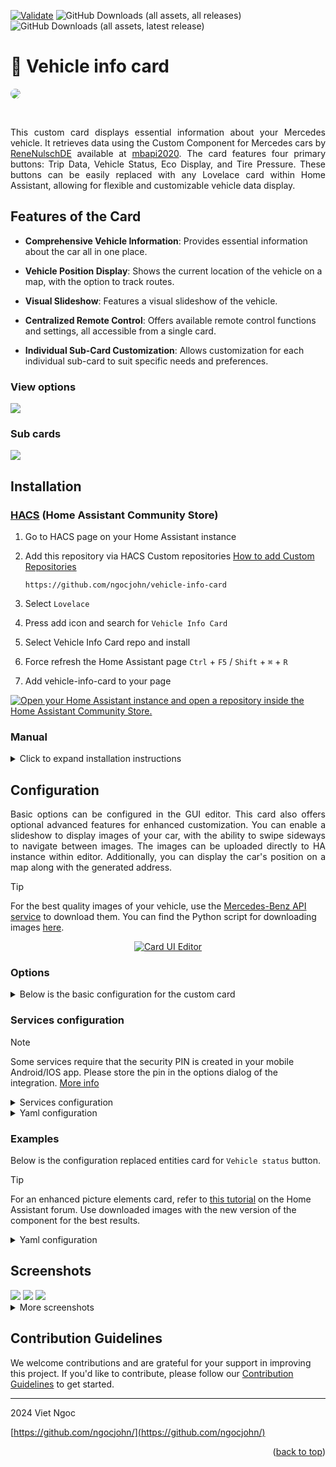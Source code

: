 <a name="readme-top"></a>

[![Validate](https://github.com/ngocjohn/vehicle-info-card/actions/workflows/validate.yaml/badge.svg)](https://github.com/ngocjohn/vehicle-info-card/actions/workflows/validate.yaml) ![GitHub Downloads (all assets, all releases)](https://img.shields.io/github/downloads/ngocjohn/vehicle-info-card/total?style=flat&logo=homeassistantcommunitystore&logoSize=auto&label=Downloads&color=%2318BCF2) ![GitHub Downloads (all assets, latest release)](https://img.shields.io/github/downloads/ngocjohn/vehicle-info-card/latest/total?style=flat&logo=homeassistantcommunitystore&logoSize=auto)

# 🚙 Vehicle info card

<a href="#"><img src="https://raw.githubusercontent.com/ngocjohn/vehicle-info-card/main/assets/vehicle-header.gif" style="border-radius: 8px"></a>

<br>

<p style="text-align: justify;">This custom card displays essential information about your Mercedes vehicle. It retrieves data using the Custom Component for Mercedes cars by <a href="https://github.com/ReneNulschDE">ReneNulschDE</a> available at <a href="https://github.com/ReneNulschDE/mbapi2020">mbapi2020</a>. The card features four primary buttons: Trip Data, Vehicle Status, Eco Display, and Tire Pressure. These buttons can be easily replaced with any Lovelace card within Home Assistant, allowing for flexible and customizable vehicle data display.</p>

## Features of the Card

- **Comprehensive Vehicle Information**: Provides essential information about the car all in one place.

- **Vehicle Position Display**: Shows the current location of the vehicle on a map, with the option to track routes.
- **Visual Slideshow**: Features a visual slideshow of the vehicle.
- **Centralized Remote Control**: Offers available remote control functions and settings, all accessible from a single card.
- **Individual Sub-Card Customization**: Allows customization for each individual sub-card to suit specific needs and preferences.

### View options

<img src="https://raw.githubusercontent.com/ngocjohn/vehicle-info-card/main/assets/card-views.png">

### Sub cards

<img src="https://raw.githubusercontent.com/ngocjohn/vehicle-info-card/main/assets/card-summary.png">

## Installation

### [HACS](https://hacs.xyz) (Home Assistant Community Store)

1. Go to HACS page on your Home Assistant instance

2. Add this repository via HACS Custom repositories [How to add Custom Repositories](https://hacs.xyz/docs/faq/custom_repositories/)

   ```
   https://github.com/ngocjohn/vehicle-info-card
   ```

3. Select `Lovelace`

4. Press add icon and search for `Vehicle Info Card`
5. Select Vehicle Info Card repo and install
6. Force refresh the Home Assistant page `Ctrl` + `F5` / `Shift` + `⌘` + `R`
7. Add vehicle-info-card to your page

[![Open your Home Assistant instance and open a repository inside the Home Assistant Community Store.](https://my.home-assistant.io/badges/hacs_repository.svg)](https://my.home-assistant.io/redirect/hacs_repository/?owner=ngocjohn&repository=vehicle-info-card&category=plugin)

### Manual

<details>
  <summary>Click to expand installation instructions</summary>

1. Download the [vehicle-info-card.js](https://github.com/ngocjohn/vehicle-info-card/releases/latest).

2. Place the downloaded file on your Home Assistant machine in the `config/www` folder (when there is no `www` folder in the folder where your `configuration.yaml` file is, create it and place the file there).
3. In Home Assistant go to `Configuration->Lovelace Dashboards->Resources` (When there is no `resources` tag on the `Lovelace Dashboard` page, enable advanced mode in your account settings, and retry this step).
4. Add a new resource:

   - Url = `/local/vehicle-info-card.js`
   - Resource type = `module`

5. Force refresh the Home Assistant page `Ctrl` + `F5` / `Shift` + `⌘` + `R`.
6. Add vehicle-info-card to your page.

</details>

## Configuration

<p style="text-align: justify;">Basic options can be configured in the GUI editor. This card also offers optional advanced features for enhanced customization. You can enable a slideshow to display images of your car, with the ability to swipe sideways to navigate between images. The images can be uploaded directly to HA instance within editor. Additionally, you can display the car's position on a map along with the generated address.</p>

> [!TIP]
> For the best quality images of your vehicle, use the [Mercedes-Benz API service](https://developer.mercedes-benz.com/products/vehicle_images/docs#) to download them. You can find the Python script for downloading images [here](https://gist.github.com/ngocjohn/b1c1f3730cc6f7079ae0d2b3bddd57ad).

<p align="center">
  <a href="./assets/card-ui-editor.gif">
    <img src="https://raw.githubusercontent.com/ngocjohn/vehicle-info-card/main/assets/card-ui-editor.gif" alt="Card UI Editor">
  </a>
</p>

### Options

<details>
  <summary>Below is the basic configuration for the custom card </summary>

| Name                      | Type        | Requirement | Description                                                                                                                                                                                                                   |
| ------------------------- | ----------- | ----------- | ----------------------------------------------------------------------------------------------------------------------------------------------------------------------------------------------------------------------------- |
| `type`                    | string      | Required    | `custom:vehicle-info-card`.                                                                                                                                                                                                   |
| `entity`                  | string      | Required    | The entity ID of the car sensor, e.g., `sensor.license_plate_car`.                                                                                                                                                            |
| `name`                    | string      | Optional    | The name to be displayed on the card. Default is vehicle model name.                                                                                                                                                          |
| `device_tracker`          | string      | Optional    | The entity ID of the device tracker for map display.                                                                                                                                                                          |
| `google_api_key`          | string      | Optional    | Google Maps API key for generating address from coordinates. Default is using OpenStreetMap service.                                                                                                                          |
| `selected_language`       | string      | Optional    | Language options. Default `en`                                                                                                                                                                                                |
| `show_slides`             | boolean     | Optional    | Set to `true` to enable slideshow of car images. Default is `false`.                                                                                                                                                          |
| `show_map`                | boolean     | Optional    | Set to `true` to display the car's position on a map. Default is `false`.                                                                                                                                                     |
| `show_buttons`            | boolean     | Optional    | Set to `true` to show the buttons. Default is `true`.                                                                                                                                                                         |
| `show_background`         | boolean     | Optional    | Set to `true` to show a background image. Default is `true`.                                                                                                                                                                  |
| `enable_map_popup`        | boolean     | Optional    | Set to `true` to enable map popup function. Default is `false`.                                                                                                                                                               |
| `enable_services_control` | boolean     | Optional    | Set to `true` to enable remote control tab. Default is `false`.                                                                                                                                                               |
| `map_popup_config`        | object      | Optional    | Configuration including `theme_mode` to control the map’s appearance (`light` `dark` `auto`), `hours_to_show` to specify the number of hours of data to display, and `default_zoom` to set the initial zoom level of the map. |
| `images`                  | list        | Optional    | List of image URLs or Paths from config/www folder for the slideshow. Images render better with a transparent background and a maximum width of 500px to fit the card.                                                        |
| `trip_card`               | object list | Optional    | Configuration objects for the trip card.                                                                                                                                                                                      |
| `vehicle_card`            | object list | Optional    | Configuration objects for the vehicle card.                                                                                                                                                                                   |
| `eco_card`                | object list | Optional    | Configuration objects for the eco display card.                                                                                                                                                                               |
| `tyre_card`               | object list | Optional    | Configuration objects for the tire pressure card.                                                                                                                                                                             |
| `services`                | object list | Optional    | Configure the available services for the integration. [Here](#services-configuration) are the available services that can be enabled or disabled.                                                                             |

</details>

### Services configuration

> [!NOTE]
> Some services require that the security PIN is created in your mobile Android/IOS app. Please store the pin in the options dialog of the integration. <a href="https://github.com/ReneNulschDE/mbapi2020?tab=readme-ov-file#services">More info</a>

<details>
  <summary>Services configuration</summary>

| Service     | Description                                    |
| ----------- | ---------------------------------------------- |
| `charge`    | Manage the charging process.                   |
| `auxheat`   | Control the auxiliary heating.                 |
| `doorsLock` | Lock the car doors.                            |
| `preheat`   | Control the preheating for zero emission cars. |
| `sigPos`    | Start light signaling.                         |
| `sunroof`   | Control the sunroof (open, tilt, close).       |
| `sendRoute` | Send a route to the car.                       |
| `engine`    | Control the engine (start, stop).              |
| `windows`   | Control the windows (open, close, move).       |

</details>

<details>
<summary> Yaml configuration </summary>

```yaml
services:
  charge: true
  auxheat: true
  doorsLock: true
  preheat: true
  sigPos: true
  sunroof: true
  sendRoute: true
  engine: true
  windows: true
```

</details>

### Examples

Below is the configuration replaced entities card for `Vehicle status` button.

> [!TIP]
> For an enhanced picture elements card, refer to [this tutorial](https://community.home-assistant.io/t/mercedes-me-component/41911/1809) on the Home Assistant forum. Use downloaded images with the new version of the component for the best results.

<details>

<summary>Yaml configuration</summary>

```yaml
- type: custom:vehicle-info-card
  entity: sensor.6z1_2359_car
  name: Mercedes-AMG E 43 4MATIC
  device_tracker: device_tracker.demo_paulus
  show_map: true
  show_slides: true
  show_buttons: true
  show_background: true
  enable_map_popup: false
  images:
    - /local/benz/benz-1.png
    - /local/benz/benz-2.png
    - /local/benz/benz-3.png
    - /local/benz/benz-4.png
    - /local/benz/benz-5.png
  vehicle_card:
    - type: entities
      show_header_toggle: false
      state_color: true
      title: Vehicle status
      entities:
        - entity: lock.6z1_2359_lock
        - entity: binary_sensor.6z1_2359_park_brake_status
        - entity: binary_sensor.6z1_2359_tire_warning
        - entity: binary_sensor.6z1_2359_low_brake_fluid_warning
        - entity: binary_sensor.6z1_2359_low_coolant_level_warning
        - entity: binary_sensor.6z1_2359_engine_light_warning
        - entity: binary_sensor.6z1_2359_low_wash_water_warning
```

<img src="https://raw.githubusercontent.com/ngocjohn/vehicle-info-card/main/assets/card-example-editor.png">

</details>

## Screenshots

<img src="https://raw.githubusercontent.com/ngocjohn/vehicle-info-card/main/assets/card-dark.png" />
<img src="https://raw.githubusercontent.com/ngocjohn/vehicle-info-card/main/assets/card-light.png" />
<img src="https://raw.githubusercontent.com/ngocjohn/vehicle-info-card/main/assets/sub-cards.png" />

<details>
  <summary> More screenshots </summary>
    <img src="https://raw.githubusercontent.com/ngocjohn/vehicle-info-card/main/assets/card-toggled.png" />
    <img src="https://raw.githubusercontent.com/ngocjohn/vehicle-info-card/main/assets/car-custom-card-warning.png">
    <img src="https://raw.githubusercontent.com/ngocjohn/vehicle-info-card/main/assets/car-custom-card.png">
</details>

## Contribution Guidelines

We welcome contributions and are grateful for your support in improving this project. If you'd like to contribute, please follow our [Contribution Guidelines](docs/CONTRIBUTING.md) to get started.

---

2024 Viet Ngoc

[https://github.com/ngocjohn/](https://github.com/ngocjohn/)

<p align="right">(<a href="#readme-top">back to top</a>)</p>
